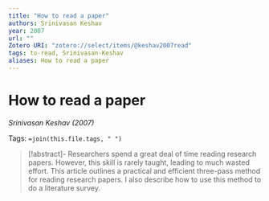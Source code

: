 ```yaml
---
title: "How to read a paper"
authors: Srinivasan Keshav
year: 2007
url: ""
Zotero URI: "zotero://select/items/@keshav2007read"
tags: to-read, Srinivasan-Keshav
aliases: How to read a paper
---
```


# How to read a paper  
_Srinivasan Keshav (2007)_

Tags: `=join(this.file.tags, " ")`

> [!abstract]-
> Researchers spend a great deal of time reading research papers. However, this skill is rarely taught, leading to much wasted effort. This article outlines a practical and efficient three-pass method for reading research papers. I also describe how to use this method to do a literature survey.


